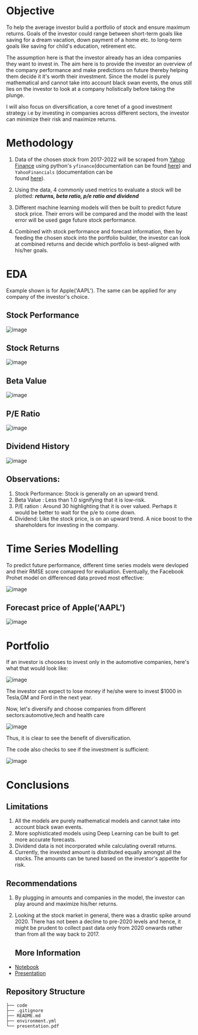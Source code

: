 # Objective

To help the average investor build a portfolio of stock and ensure maximum returns. Goals of the investor could range between short-term goals like saving for a dream vacation, down payment of a home etc. to long-term goals like saving for child's education, retirement etc.

The assumption here is that the investor already has an idea companies they want to invest in. The aim here is to  provide the investor an overview of the company performance and make predictions on future thereby helping them decide it it's worth their investment. Since the model is purely mathematical and cannot take into account black swan events, the onus still lies on the investor to look at a company holistically before taking the plunge.

I will also focus on diversification, a core tenet of a good investment strategy i.e by investing in companies across different sectors, the investor can minimize their risk and maximize returns.

# Methodology

1. Data of the chosen stock from 2017-2022 will be scraped from [Yahoo Finance](https://finance.yahoo.com/)  using python's  `yfinance`(documentation can be found [here](https://aroussi.com/post/python-yahoo-finance)) and `YahooFinancials` (documentation can be    
  found [here](https://pypi.org/project/yahoofinancials/)).

2. Using the data, 4 commonly used metrics to evaluate a stock will be plotted: ***returns, beta ratio, p/e ratio and dividend***

3. Different machine learning models will then be built to predict future stock price. Their errors will be compared and the model with the least error will be used gage future stock performance. 

4. Combined with stock performance and forecast information, then by feeding the chosen stock into the portfolio builder, the investor can look at combined returns and decide which portfolio is best-aligned with his/her goals.

# EDA

Example shown is for Apple('AAPL'). The same can be applied for any company of the investor's choice.

## Stock Performance

![image](https://user-images.githubusercontent.com/108379254/232229357-bbf214bf-d2fa-4d66-a39f-4dba5a51ab96.png)

## Stock Returns

![image](https://user-images.githubusercontent.com/108379254/232229391-1e4d4396-3d5d-4140-ad45-8efd7a1cfbcb.png)

## Beta Value

![image](https://user-images.githubusercontent.com/108379254/232229415-590cc491-1090-4a1a-9f7f-9c0ed61cba72.png)

## P/E Ratio

![image](https://user-images.githubusercontent.com/108379254/232229436-f909a1bf-47f2-4709-99b2-48fc6054647d.png)

## Dividend History

![image](https://user-images.githubusercontent.com/108379254/232229457-5ac85d88-23f9-40b0-a0f7-ed965bff4f36.png)

## Observations:

1. Stock Performance: Stock is generally on an upward trend.
2. Beta Value : Less than 1.0 signifying that it is low-risk.
3. P/E ration : Around 30 highlighting that it is over valued. Perhaps it would be better to wait for the p/e to come down.
4. Dividend: Like the stock price, is on an upward trend. A nice boost to the shareholders for investing in the company.


# Time Series Modelling

To predict future performance, different time series models were devloped and their RMSE score comapred for evaluation. Eventually, the 
Facebook Prohet model on differenced data proved most effective:

![image](https://user-images.githubusercontent.com/108379254/232229507-ab0b77b8-5c77-4c0a-bd27-c66367cd0608.png)

## Forecast price of Apple('AAPL')

![image](https://user-images.githubusercontent.com/108379254/232229544-be67df58-0628-4692-835b-2994398a571e.png)


# Portfolio
If an investor is chooses to invest only in the automotive companies, here's what that would look like:

![image](https://user-images.githubusercontent.com/108379254/232229573-5ccce38b-364c-4116-9987-fa94f91d4623.png)


The investor can expect to lose money if he/she were to invest $1000 in Tesla,GM and Ford in the next year.

Now, let's diversify and choose companies from different sectors:automotive,tech and health care

![image](https://user-images.githubusercontent.com/108379254/232229602-47e2020c-abf5-4d8c-b2fb-9b64fa75524c.png)

Thus, it is clear to see the benefit of diversification.

The code also checks to see if the investment is sufficient:

![image](https://user-images.githubusercontent.com/108379254/232229697-e5a57c45-bcaa-4c9b-8829-63bb676873f7.png)

# Conclusions

## Limitations

1. All the models are purely mathematical models and cannot take into account black swan events.
2. More sophisticated models using Deep Learning can be built to get more accurate forecasts.
3. Dividend data is not incorporated while calculating overall returns.
4. Currently, the invested amount is distributed equally amongst all the stocks.
   The amounts can be tuned based on the investor's appetite for risk.
   
 ## Recommendations
 
 1. By plugging in amounts and companies in the model, the investor can play around and maximize his/her returns.

2. Looking at the stock market in general, there was a drastic spike around 2020.
   There has not been a decline to pre-2020 levels and hence, it might be prudent to collect past data only
   from 2020 onwards rather than from all the way back to 2017.
   
   ## More Information
 - [Notebook](notebook.ipynb)
 - [Presentation](presentation.pdf)

## Repository Structure

```
├── code
├── .gitignore
├── README.md
├── environment.yml 
└── presentation.pdf